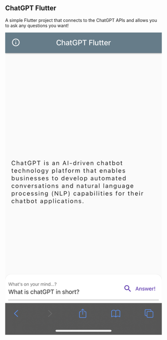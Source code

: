 ## ChatGPT Flutter

A simple Flutter project that connects to the ChatGPT APIs and allows you to ask any questions you want!

![screenshot](93B6D5C6-F06E-40AB-9DC2-89604B2E668E.jpeg)
